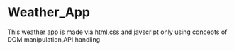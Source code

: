 # Weather_App
This weather app is made via html,css and javscript only using concepts of DOM manipulation,API handling
